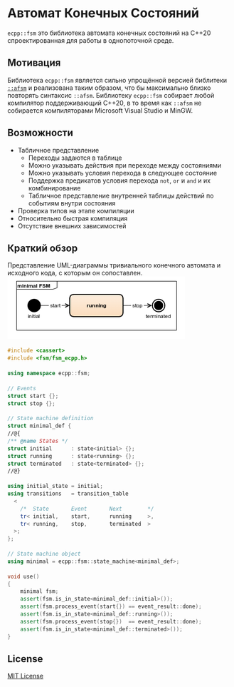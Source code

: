 # Автомат Конечных Состояний

`ecpp::fsm` это библиотека автомата конечных состояний на C++20 спроектированная для работы в однопоточной среде.

## Мотивация

Библиотека `ecpp::fsm` является сильно упрощённой версией библитеки [`::afsm`](https://github.com/zmij/afsm) 
и реализована таким образом, что бы максимально близко повторять синтаксис `::afsm`.
Библиотеку `ecpp::fsm` собирает любой компилятор поддерживающий С++20, в то время как `::afsm` не собирается компиляторами
Microsoft Visual Studio и MinGW.

## Возможности

* Табличное представление
  * Переходы задаются в таблице
  * Можно указывать действия при переходе между состояниями
  * Можно указывать условия перехода в следующее состояние
  * Поддержка предикатов условия перехода `not`, `or` и `and` и их комбинирование
  * Табличное представление внутренней таблицы действий по событиям внутри состояния
* Проверка типов на этапе компиляции
* Относительно быстрая компиляция
* Отсутствие внешних зависимостей

## Краткий обзор

Представление UML-диаграммы тривиального конечного автомата и исходного кода, с которым он сопоставлен.
![minimal](doc/simple_fsm.png)

```c++
#include <cassert>
#include <fsm/fsm_ecpp.h>

using namespace ecpp::fsm;

// Events
struct start {};
struct stop {};

// State machine definition
struct minimal_def {
//@{
/** @name States */
struct initial      : state<initial> {};
struct running      : state<running> {};
struct terminated   : state<terminated> {};
//@}

using initial_state = initial;
using transitions   = transition_table
  <
    /*  State       Event       Next        */
    tr< initial,    start,      running     >,
    tr< running,    stop,       terminated  >
  >;
};

// State machine object
using minimal = ecpp::fsm::state_machine<minimal_def>;

void use()
{
    minimal fsm;
    assert(fsm.is_in_state<minimal_def::initial>());
    assert(fsm.process_event(start{}) == event_result::done);
    assert(fsm.is_in_state<minimal_def::running>());
    assert(fsm.process_event(stop{})  == event_result::done);
    assert(fsm.is_in_state<minimal_def::terminated>());
}
```

## License

[MIT License](LICENSE)
